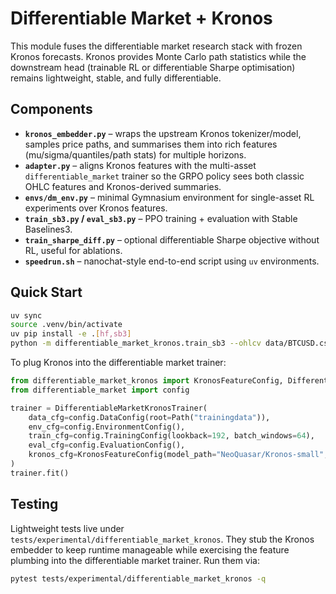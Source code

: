 # Differentiable Market + Kronos

This module fuses the differentiable market research stack with frozen Kronos
forecasts. Kronos provides Monte Carlo path statistics while the downstream head
(trainable RL or differentiable Sharpe optimisation) remains lightweight,
stable, and fully differentiable.

## Components

- **`kronos_embedder.py`** – wraps the upstream Kronos tokenizer/model, samples
  price paths, and summarises them into rich features (mu/sigma/quantiles/path
  stats) for multiple horizons.
- **`adapter.py`** – aligns Kronos features with the multi-asset
  `differentiable_market` trainer so the GRPO policy sees both classic OHLC
  features and Kronos-derived summaries.
- **`envs/dm_env.py`** – minimal Gymnasium environment for single-asset RL
  experiments over Kronos features.
- **`train_sb3.py` / `eval_sb3.py`** – PPO training + evaluation with Stable
  Baselines3.
- **`train_sharpe_diff.py`** – optional differentiable Sharpe objective without
  RL, useful for ablations.
- **`speedrun.sh`** – nanochat-style end-to-end script using `uv` environments.

## Quick Start

```bash
uv sync
source .venv/bin/activate
uv pip install -e .[hf,sb3]
python -m differentiable_market_kronos.train_sb3 --ohlcv data/BTCUSD.csv --save-dir runs/dmk_ppo
```

To plug Kronos into the differentiable market trainer:

```python
from differentiable_market_kronos import KronosFeatureConfig, DifferentiableMarketKronosTrainer
from differentiable_market import config

trainer = DifferentiableMarketKronosTrainer(
    data_cfg=config.DataConfig(root=Path("trainingdata")),
    env_cfg=config.EnvironmentConfig(),
    train_cfg=config.TrainingConfig(lookback=192, batch_windows=64),
    eval_cfg=config.EvaluationConfig(),
    kronos_cfg=KronosFeatureConfig(model_path="NeoQuasar/Kronos-small", horizons=(1, 12, 48)),
)
trainer.fit()
```

## Testing

Lightweight tests live under `tests/experimental/differentiable_market_kronos`. They stub the
Kronos embedder to keep runtime manageable while exercising the feature plumbing
into the differentiable market trainer. Run them via:

```bash
pytest tests/experimental/differentiable_market_kronos -q
```
